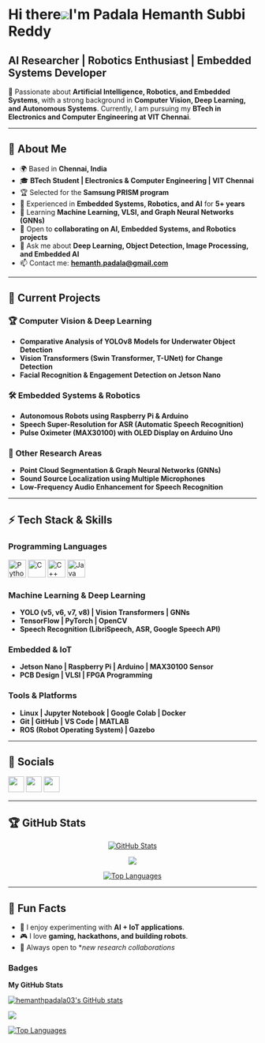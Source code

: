 Hi there![](https://user-images.githubusercontent.com/18350557/176309783-0785949b-9127-417c-8b55-ab5a4333674e.gif)I'm Padala Hemanth Subbi Reddy
==================================================================================================================================================

## AI Researcher | Robotics Enthusiast | Embedded Systems Developer

🚀 Passionate about **Artificial Intelligence, Robotics, and Embedded Systems**, with a strong background in **Computer Vision, Deep Learning, and Autonomous Systems**. Currently, I am pursuing my **BTech in Electronics and Computer Engineering at VIT Chennai**.

---

## 🌟 About Me  
- 🌍 Based in **Chennai, India**  
- 🎓 **BTech Student | Electronics & Computer Engineering | VIT Chennai**  
- 🏆 Selected for the **Samsung PRISM program**  
- 🤖 Experienced in **Embedded Systems, Robotics, and AI** for **5+ years**  
- 🧠 Learning **Machine Learning, VLSI, and Graph Neural Networks (GNNs)**  
- 🤝 Open to **collaborating on AI, Embedded Systems, and Robotics projects**  
- 💬 Ask me about **Deep Learning, Object Detection, Image Processing, and Embedded AI**  
- 📫 Contact me: **[hemanth.padala@gmail.com](mailto:hemanth.padala@gmail.com)**  

---

## 🔭 Current Projects  
### 🏆 **Computer Vision & Deep Learning**  
- **Comparative Analysis of YOLOv8 Models for Underwater Object Detection**  
- **Vision Transformers (Swin Transformer, T-UNet) for Change Detection**  
- **Facial Recognition & Engagement Detection on Jetson Nano**  

### 🛠 **Embedded Systems & Robotics**  
- **Autonomous Robots using Raspberry Pi & Arduino**  
- **Speech Super-Resolution for ASR (Automatic Speech Recognition)**  
- **Pulse Oximeter (MAX30100) with OLED Display on Arduino Uno**  

### 🎯 **Other Research Areas**  
- **Point Cloud Segmentation & Graph Neural Networks (GNNs)**  
- **Sound Source Localization using Multiple Microphones**  
- **Low-Frequency Audio Enhancement for Speech Recognition**  

---

## ⚡ Tech Stack & Skills  

### **Programming Languages**  
<p align="left">
<a href="https://www.python.org/" target="_blank"><img src="https://raw.githubusercontent.com/danielcranney/readme-generator/main/public/icons/skills/python-colored.svg" width="36" height="36" alt="Python" /></a>
<a href="https://docs.microsoft.com/en-us/cpp/?view=msvc-170" target="_blank"><img src="https://raw.githubusercontent.com/danielcranney/readme-generator/main/public/icons/skills/c-colored.svg" width="36" height="36" alt="C" /></a>
<a href="https://docs.microsoft.com/en-us/cpp/?view=msvc-170" target="_blank"><img src="https://raw.githubusercontent.com/danielcranney/readme-generator/main/public/icons/skills/cplusplus-colored.svg" width="36" height="36" alt="C++" /></a>
<a href="https://www.oracle.com/java/" target="_blank"><img src="https://raw.githubusercontent.com/danielcranney/readme-generator/main/public/icons/skills/java-colored.svg" width="36" height="36" alt="Java" /></a>
</p>  

### **Machine Learning & Deep Learning**  
- **YOLO (v5, v6, v7, v8) | Vision Transformers | GNNs**  
- **TensorFlow | PyTorch | OpenCV**  
- **Speech Recognition (LibriSpeech, ASR, Google Speech API)**  

### **Embedded & IoT**  
- **Jetson Nano | Raspberry Pi | Arduino | MAX30100 Sensor**  
- **PCB Design | VLSI | FPGA Programming**  

### **Tools & Platforms**  
- **Linux | Jupyter Notebook | Google Colab | Docker**  
- **Git | GitHub | VS Code | MATLAB**  
- **ROS (Robot Operating System) | Gazebo**  

---

## 🔗 Socials  
<p align="left">
<a href="https://www.github.com/hemanthpadala03" target="_blank"><img src="https://raw.githubusercontent.com/danielcranney/readme-generator/main/public/icons/socials/github.svg" width="32" height="32" /></a>
<a href="https://www.linkedin.com/in/hemanth-padala-422489214/" target="_blank"><img src="https://raw.githubusercontent.com/danielcranney/readme-generator/main/public/icons/socials/linkedin.svg" width="32" height="32" /></a>
<a href="http://www.instagram.com/hemanthpadala" target="_blank"><img src="https://raw.githubusercontent.com/danielcranney/readme-generator/main/public/icons/socials/instagram.svg" width="32" height="32" /></a>
</p>

---

## 🏆 GitHub Stats  

<p align="center">
<a href="http://www.github.com/hemanthpadala03"><img src="https://github-readme-stats.vercel.app/api?username=hemanthpadala03&show_icons=true&count_private=true&title_color=0891b2&text_color=ffffff&icon_color=0891b2&bg_color=1c1917&hide_border=true" alt="GitHub Stats" /></a>
</p>

<p align="center">
<a href="http://www.github.com/hemanthpadala03"><img src="https://github-readme-streak-stats.herokuapp.com/?user=hemanthpadala03&stroke=ffffff&background=1c1917&ring=0891b2&fire=0891b2&currStreakNum=ffffff&currStreakLabel=0891b2&sideNums=ffffff&sideLabels=ffffff&dates=ffffff&hide_border=true" /></a>
</p>

<p align="center">
<a href="https://github.com/hemanthpadala03"><img src="https://github-readme-stats.vercel.app/api/top-langs/?username=hemanthpadala03&langs_count=10&title_color=0891b2&text_color=ffffff&icon_color=0891b2&bg_color=1c1917&hide_border=true&locale=en&custom_title=Top%20Languages" alt="Top Languages" /></a>
</p>

---

## 🎯 Fun Facts  
- 🔬 I enjoy experimenting with **AI + IoT applications**.  
- 🎮 I love **gaming, hackathons, and building robots**.  
- 🌟 Always open to **new research collaborations*

### Badges

<b>My GitHub Stats</b>

<a href="http://www.github.com/hemanthpadala03"><img src="https://github-readme-stats.vercel.app/api?username=hemanthpadala03&show_icons=true&hide=&count_private=true&title_color=0891b2&text_color=ffffff&icon_color=0891b2&bg_color=1c1917&hide_border=true&show_icons=true" alt="hemanthpadala03's GitHub stats" /></a>

<a href="http://www.github.com/hemanthpadala03"><img src="https://github-readme-streak-stats.herokuapp.com/?user=hemanthpadala03&stroke=ffffff&background=1c1917&ring=0891b2&fire=0891b2&currStreakNum=ffffff&currStreakLabel=0891b2&sideNums=ffffff&sideLabels=ffffff&dates=ffffff&hide_border=true" /></a>

<a href="https://github.com/hemanthpadala03" align="left"><img src="https://github-readme-stats.vercel.app/api/top-langs/?username=hemanthpadala03&langs_count=10&title_color=0891b2&text_color=ffffff&icon_color=0891b2&bg_color=1c1917&hide_border=true&locale=en&custom_title=Top%20%Languages" alt="Top Languages" /></a>
